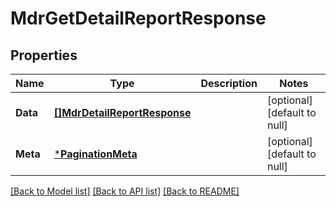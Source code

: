 # MdrGetDetailReportResponse

## Properties
Name | Type | Description | Notes
------------ | ------------- | ------------- | -------------
**Data** | [**[]MdrDetailReportResponse**](MdrDetailReportResponse.md) |  | [optional] [default to null]
**Meta** | [***PaginationMeta**](PaginationMeta.md) |  | [optional] [default to null]

[[Back to Model list]](../README.md#documentation-for-models) [[Back to API list]](../README.md#documentation-for-api-endpoints) [[Back to README]](../README.md)

